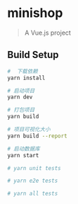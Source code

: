 # minishop

> A Vue.js project

## Build Setup

``` bash
#  下载依赖
yarn install

# 启动项目
yarn dev

# 打包项目
yarn build

# 项目可视化大小
yarn build --report

# 启动数据库
yarn start

# yarn unit tests

# yarn e2e tests

# yarn all tests
```
